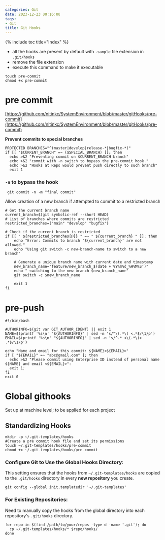 ```yaml
---
categories: Git
date: 2023-12-23 00:16:00
tags:
- Git
title: Git Hooks
---
```


{% include toc title="Index" %}

- all the hooks are present by default with `.sample` file extension in
  `.git/hooks`
- remove the file extension
- execute this command to make it executable

```shell
touch pre-commit
chmod +x pre-commit
```

# pre commit

[https://github.com/nitinkc/SystemEnvironment/blob/master/gitHooks/pre-commit](https://github.com/nitinkc/SystemEnvironment/blob/master/gitHooks/pre-commit)

**Prevent commits to special branches**

```shell
PROTECTED_BRANCHES="^(master|develop|release-*|bugfix-*)"
if [[ "$CURRENT_BRANCH" =~ ($SPECIAL_BRANCH) ]]; then
  echo >&2 "Preventing commit on $CURRENT_BRANCH branch"
  echo >&2 "commit with -n switch to bypass the pre-commit hook."
  echo >&2 "Hooks at Repo would prevent push directly to such branch"
  exit 1
```

### `-n` to bypass the hook

```shell
 git commit -n -m "final commit"
```

Allow creation of a new branch if attempted to commit to a restricted branch

```shell
# Get the current branch name
current_branch=$(git symbolic-ref --short HEAD)
# List of branches where commits are restricted
restricted_branches=("main" "develop" "bugfix")

# Check if the current branch is restricted
if [[ " ${restricted_branches[@]} " =~ " ${current_branch} " ]]; then
    echo "Error: Commits to branch '${current_branch}' are not allowed."
    echo "Using git switch -c new-branch-name to switch to a new branch"
    
    # Generate a unique branch name with current date and timestamp
    new_branch_name="feature/new_branch_$(date +'%Y%m%d_%H%M%S')"
    echo " switching to the new branch $new_branch_name" 
    git switch -c $new_branch_name
    
    exit 1
fi
```

# pre-push

```shell
#!/bin/bash

AUTHORINFO=$(git var GIT_AUTHOR_IDENT) || exit 1
NAME=$(printf '%s\n' "${AUTHORINFO}" | sed -n 's/^\(.*\) <.*$/\1/p')
EMAIL=$(printf '%s\n' "${AUTHORINFO}" | sed -n 's/^.* <\(.*\)> .*$/\1/p')

echo "Name and email for this commit: ${NAME}<${EMAIL}>"
if [ "${EMAIL}" =~ "abc@gmail.com" ]; then
  echo >&2 "Please commit using Enterprise ID instead of personal name ${NAME} and email <${EMAIL}>":
  exit 1;
fi
exit 0
```

# Global githooks

Set up at machine level; to be applied for each project

## Standardizing Hooks

```shell
mkdir -p ~/.git-templates/hooks
#Create a pre commit hook file and set its permissions
touch ~/.git-templates/hooks/pre-commit
chmod +x ~/.git-templates/hooks/pre-commit
```

### Configure Git to Use the Global Hooks Directory:

This setting ensures that the hooks from `~/.git-templates/hooks` are copied to
the `.git/hooks` directory in every **new repository** you create.

```shell
git config --global init.templatedir '~/.git-templates'
```

### For Existing Repositories:

Need to manually copy the hooks from the global directory into each repository's
`.git/hooks` directory.

```shell
for repo in $(find /path/to/your/repos -type d -name '.git'); do
  cp ~/.git-templates/hooks/* $repo/hooks/
done
```